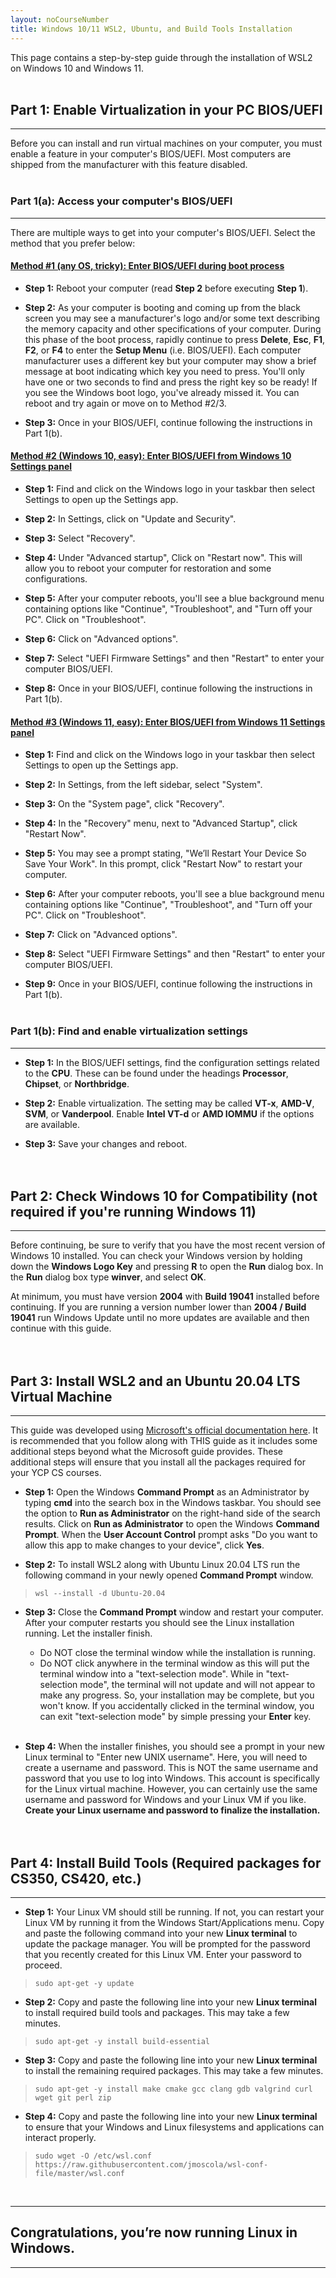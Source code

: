 ```yaml
---
layout: noCourseNumber
title: Windows 10/11 WSL2, Ubuntu, and Build Tools Installation
---
```


This page contains a step-by-step guide through the installation of 
WSL2 on Windows 10 and Windows 11.
<br><br>



## Part 1: Enable Virtualization in your PC BIOS/UEFI

---

Before you can install and run virtual machines on your computer, you must enable a feature 
in your computer's BIOS/UEFI.  Most computers are shipped from the manufacturer with this 
feature disabled.  
<br>

### Part 1(a): Access your computer's BIOS/UEFI

---

There are multiple ways to get into your computer's BIOS/UEFI.  Select 
the method that you prefer below:

#### <u>Method #1 (any OS, tricky): Enter BIOS/UEFI during boot process</u>

* **Step 1:** Reboot your computer (read **Step 2** before executing **Step 1**).

* **Step 2:** As your computer is booting and coming up from the black screen you may see 
a manufacturer's logo and/or some text describing the memory capacity and other specifications
of your computer.  During this phase of the boot process, rapidly continue to press 
**Delete**, **Esc**, **F1**, **F2**, or **F4** to enter the **Setup Menu** (i.e. BIOS/UEFI). 
Each computer manufacturer uses a different key but your computer may show a brief message 
at boot indicating which key you need to press. You'll only have one or two seconds to 
find and press the right key so be ready!  If you see the Windows boot logo, you've already 
missed it.  You can reboot and try again or move on to Method #2/3.

 * **Step 3:** Once in your BIOS/UEFI, continue following the instructions in Part 1(b).


#### <u>Method #2 (Windows 10, easy): Enter BIOS/UEFI from Windows 10 Settings panel</u>

* **Step 1:** Find and click on the Windows logo in your taskbar then select Settings to 
open up the Settings app.

* **Step 2:** In Settings, click on "Update and Security".

* **Step 3:** Select "Recovery".

* **Step 4:** Under "Advanced startup", Click on "Restart now". This will allow you to 
reboot your computer for restoration and some configurations.

* **Step 5:** After your computer reboots, you'll see a blue background menu containing 
options like "Continue", "Troubleshoot", and "Turn off your PC". Click on "Troubleshoot".

* **Step 6:** Click on "Advanced options".

* **Step 7:** Select "UEFI Firmware Settings" and then "Restart" to enter your computer BIOS/UEFI.

* **Step 8:** Once in your BIOS/UEFI, continue following the instructions in Part 1(b).

#### <u>Method #3 (Windows 11, easy): Enter BIOS/UEFI from Windows 11 Settings panel</u>

* **Step 1:** Find and click on the Windows logo in your taskbar then select Settings to 
open up the Settings app.

* **Step 2:** In Settings, from the left sidebar, select "System".

* **Step 3:** On the "System page", click "Recovery".

* **Step 4:** In the "Recovery" menu, next to "Advanced Startup", click "Restart Now".

* **Step 5:** You may see a prompt stating, "We’ll Restart Your Device So Save Your Work". 
In this prompt, click "Restart Now" to restart your computer.

* **Step 6:** After your computer reboots, you'll see a blue background menu containing 
options like "Continue", "Troubleshoot", and "Turn off your PC". Click on "Troubleshoot".

* **Step 7:** Click on "Advanced options".

* **Step 8:** Select "UEFI Firmware Settings" and then "Restart" to enter your computer BIOS/UEFI.

* **Step 9:** Once in your BIOS/UEFI, continue following the instructions in Part 1(b).
<br><br>

### Part 1(b): Find and enable virtualization settings

---

* **Step 1:** In the BIOS/UEFI settings, find the configuration settings related to the **CPU**.
These can be found under the headings **Processor**, **Chipset**, or **Northbridge**.

* **Step 2:** Enable virtualization.  The setting may be called **VT-x**, **AMD-V**,
**SVM**, or **Vanderpool**.  Enable **Intel VT-d** or **AMD IOMMU** if the options are
available.

* **Step 3:** Save your changes and reboot. 
<br><br><br>



## Part 2: Check Windows 10 for Compatibility (not required if you're running Windows 11)

---

Before continuing, be sure to verify that you have the most recent version
of Windows 10 installed.  You can check your Windows version by holding down the **Windows 
Logo Key** and pressing **R** to open the **Run** dialog box. In the **Run** 
dialog box type **winver**, and select **OK**. 

At minimum, you must have version **2004** with **Build 19041** installed before continuing. 
If you are running a version number lower than **2004 / Build 19041** run Windows Update 
until no more updates are available and then continue with this guide.
<br><br><br>



## Part 3: Install WSL2 and an Ubuntu 20.04 LTS Virtual Machine

---

This guide was developed using [Microsoft's official documentation here](https://docs.microsoft.com/en-us/windows/wsl/install-win10).
It is recommended that you follow along with THIS guide as it includes some additional 
steps beyond what the Microsoft guide provides. These additional steps will ensure that 
you install all the packages required for your YCP CS courses.

* **Step 1:** Open the Windows **Command Prompt** as an Administrator by typing **cmd** 
into the search box in the Windows taskbar.  You should see the option to 
**Run as Administrator** on the right-hand side of the search results. Click on 
**Run as Administrator** to open the Windows **Command Prompt**.  When the **User Account 
Control** prompt asks "Do you want to allow this app to make changes to your device", 
click **Yes**.

* **Step 2:** To install WSL2 along with Ubuntu Linux 20.04 LTS run the following 
command in your newly opened **Command Prompt** window.

> ```
> wsl --install -d Ubuntu-20.04
> ```

* **Step 3:** Close the **Command Prompt** window and restart your computer.  After your 
computer restarts you should see the Linux installation running.  Let the installer 
finish.  
    * Do NOT close the terminal window while the installation is running.  
    * Do NOT click anywhere in the terminal window as this will put the terminal window 
    into a "text-selection mode".  While in "text-selection mode", the terminal will not
    update and will not appear to make any progress.  So, your installation may be complete,
    but you won't know.  If you accidentally clicked in the terminal window, you can exit
    "text-selection mode" by simple pressing your **Enter** key. 
    <br><br>

* **Step 4:** When the installer finishes, you should see a prompt in your new Linux 
terminal to "Enter new UNIX username". Here, you will need to create a username and 
password.  This is NOT the same username and password that you use to log into Windows. 
This account is specifically for the Linux virtual machine.  However, you can 
certainly use the same username and password for Windows and your Linux VM if 
you like. **Create your Linux username and password to finalize the installation.**
<br><br><br>



## Part 4: Install Build Tools (Required packages for CS350, CS420, etc.)

---

* **Step 1:** Your Linux VM should still be running. If not, you can restart your Linux 
VM by running it from the Windows Start/Applications menu. Copy and paste the following 
command into your new **Linux terminal** to update the package manager. You will be 
prompted for the password that you recently created for this Linux VM. Enter your password
to proceed.

> ```
> sudo apt-get -y update
> ```


* **Step 2:** Copy and paste the following line into your new **Linux terminal** 
to install required build tools and packages. This may take a few minutes.

> ```
> sudo apt-get -y install build-essential
> ```


* **Step 3:** Copy and paste the following line into your new **Linux terminal** 
to install the remaining required packages. This may take a few minutes.

> ```
> sudo apt-get -y install make cmake gcc clang gdb valgrind curl wget git perl zip
> ```


* **Step 4:** Copy and paste the following line into your new **Linux terminal** to ensure 
that your Windows and Linux filesystems and applications can interact properly.

> ```
> sudo wget -O /etc/wsl.conf https://raw.githubusercontent.com/jmoscola/wsl-conf-file/master/wsl.conf
> ```


<br>


---

## Congratulations, you’re now running Linux in Windows.

--- 
